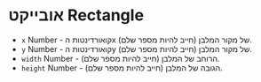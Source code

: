# אובייקט Rectangle

* `x` Number - קואורדינטות הx של מקור המלבן (חייב להיות מספר שלם).
* `y` Number - קואורדינטות הy של מקור המלבן (חייב להיות מספר שלם).
* `width` Number - הרוחב של המלבן (חייב להיות מספר שלם).
* `height` Number - הגובה של המלבן (חייב להיות מספר שלם).